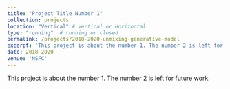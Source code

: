 ```yaml
---
title: "Project Title Number 1"
collection: projects
location: "Vertical" # Vertical or Horizontal
type: "running"  # running or closed
permalink: /projects/2018-2020-unmixing-generative-model
excerpt: 'This project is about the number 1. The number 2 is left for future work.'
date: 2018-2020
venue: 'NSFC'
---
```

This project is about the number 1. The number 2 is left for future work.
